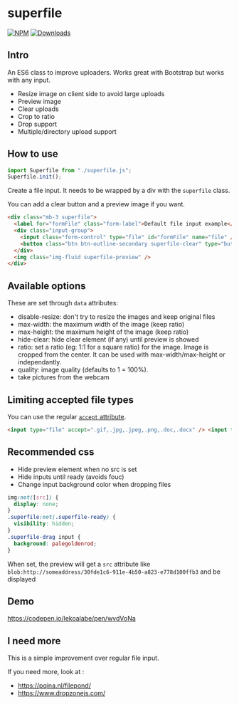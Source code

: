 # superfile

[![NPM](https://nodei.co/npm/superfile.png?mini=true)](https://nodei.co/npm/superfile/)
[![Downloads](https://img.shields.io/npm/dt/superfile.svg)](https://www.npmjs.com/package/superfile)

## Intro

An ES6 class to improve uploaders. Works great with Bootstrap but works with any input.

- Resize image on client side to avoid large uploads
- Preview image
- Clear uploads
- Crop to ratio
- Drop support
- Multiple/directory upload support

## How to use

```js
import Superfile from "./superfile.js";
Superfile.init();
```

Create a file input. It needs to be wrapped by a div with the `superfile` class.

You can add a clear button and a preview image if you want.

```html
<div class="mb-3 superfile">
  <label for="formFile" class="form-label">Default file input example</label>
  <div class="input-group">
    <input class="form-control" type="file" id="formFile" name="file" />
    <button class="btn btn-outline-secondary superfile-clear" type="button">Clear</button>
  </div>
  <img class="img-fluid superfile-preview" />
</div>
```

## Available options

These are set through `data` attributes:

- disable-resize: don't try to resize the images and keep original files
- max-width: the maximum width of the image (keep ratio)
- max-height: the maximum height of the image (keep ratio)
- hide-clear: hide clear element (if any) until preview is showed
- ratio: set a ratio (eg: 1:1 for a square ratio) for the image. Image is cropped from the center. It can
  be used with max-width/max-height or independantly.
- quality: image quality (defaults to 1 = 100%).
- take pictures from the webcam

## Limiting accepted file types

You can use the regular [`accept` attribute](https://developer.mozilla.org/en-US/docs/Web/HTML/Attributes/accept).

```html
<input type="file" accept=".gif,.jpg,.jpeg,.png,.doc,.docx" /> <input type="file" accept="image/*" />
```

## Recommended css

- Hide preview element when no src is set
- Hide inputs until ready (avoids fouc)
- Change input background color when dropping files

```css
img:not([src]) {
  display: none;
}
.superfile:not(.superfile-ready) {
  visibility: hidden;
}
.superfile-drag input {
  background: palegoldenrod;
}
```

When set, the preview will get a `src` attribute like `blob:http://someaddress/30fde1c6-911e-4b50-a823-e778d100ffb3`
and be displayed

## Demo

https://codepen.io/lekoalabe/pen/wvdVoNa

## I need more

This is a simple improvement over regular file input.

If you need more, look at :

- https://pqina.nl/filepond/
- https://www.dropzonejs.com/
